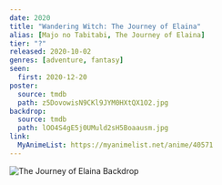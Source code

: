 ```yaml
---
date: 2020
title: "Wandering Witch: The Journey of Elaina"
alias: [Majo no Tabitabi, The Journey of Elaina]
tier: "?"
released: 2020-10-02
genres: [adventure, fantasy]
seen:
  first: 2020-12-20
poster:
  source: tmdb
  path: z5DovowisN9CKl9JYM0HXtQX1O2.jpg
backdrop:
  source: tmdb
  path: lOO4S4gE5j0UMuld2sH5Boaausm.jpg
link:
  MyAnimeList: https://myanimelist.net/anime/40571
---
```


![The Journey of Elaina Backdrop](https://image.tmdb.org/t/p/w1280/kZE2LlQ0HKubeLEOI9ukhqRXGx2.jpg "Source: TMDB")

